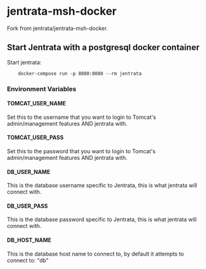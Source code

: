 # jentrata-msh-docker
Fork from jentrata/jentrata-msh-docker.

## Start Jentrata with a postgresql docker container

Start jentrata:

        docker-compose run -p 8080:8080 --rm jentrata

### Environment Variables

#### TOMCAT_USER_NAME

Set this to the username that you want to login to Tomcat's admin/management features AND jentrata with.

#### TOMCAT_USER_PASS

Set this to the password that you want to login to Tomcat's admin/management features AND jentrata with.

#### DB_USER_NAME

This is the database username specific to Jentrata, this is what jentrata will connect with.

#### DB_USER_PASS

This is the database password specific to Jentrata, this is what jentrata will connect with.

#### DB_HOST_NAME

This is the database host name to connect to, by default it attempts to connect to: "db"
